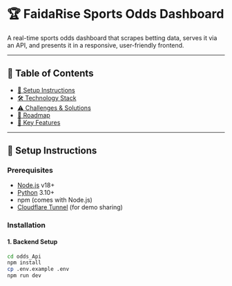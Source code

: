 # 🏆 FaidaRise Sports Odds Dashboard

A real-time sports odds dashboard that scrapes betting data, serves it via an API, and presents it in a responsive, user-friendly frontend.

---

## 📌 Table of Contents

- [🚀 Setup Instructions](#-setup-instructions)
- [🛠 Technology Stack](#-technology-stack)
- [⚠️ Challenges & Solutions](#-challenges--solutions)
- [🔮 Roadmap](#-roadmap)
- [🎯 Key Features](#-key-features)

---

## 🚀 Setup Instructions

### Prerequisites

- [Node.js](https://nodejs.org/) v18+
- [Python](https://www.python.org/) 3.10+
- npm (comes with Node.js)
- [Cloudflare Tunnel](https://developers.cloudflare.com/cloudflare-one/connections/connect-apps/install-and-setup/) (for demo sharing)

### Installation

#### 1. Backend Setup

```bash
cd odds_Api
npm install
cp .env.example .env
npm run dev
